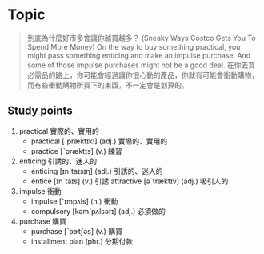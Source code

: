 # Topic

> 到底為什麼好市多會讓你越買越多？ (Sneaky Ways Costco Gets You To Spend More Money)
> On the way to buy something practical, you might pass something enticing and make an impulse purchase. And some of those impulse purchases might not be a good deal.
> 在你去買必需品的路上，你可能會經過讓你很心動的產品，你就有可能會衝動購物，而有些衝動購物所買下的東西，不一定會是划算的。

## Study points

1. practical  實際的、實用的
    * practical  [ˋpræktɪk!]  (adj.)  實際的、實用的
    * practice  [ˋpræktɪs]  (v.)  練習
2. enticing  引誘的、迷人的
    * enticing  [ɪnˋtaɪsɪŋ]  (adj.)  引誘的、迷人的
    * entice  [ɪnˋtaɪs]  (v.)  引誘
attractive  [əˋtræktɪv]  (adj.)  吸引人的
3. impulse  衝動
    * impulse  [ˋɪmpʌls]  (n.)  衝動
    * compulsory  [kəmˋpʌlsərɪ]  (adj.)  必須做的
4. purchase  購買
    * purchase  [ˋpɝtʃəs]  (v.)  購買
    * installment plan  (phr.)  分期付款
